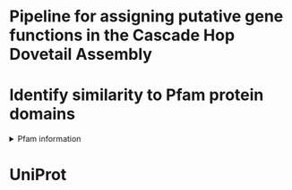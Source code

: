 # Pipeline for assigning putative gene functions in the Cascade Hop Dovetail Assembly 

# Identify similarity to Pfam protein domains
<details>
<summary>Pfam information</summary>
Pfam release 33.1 (accessed 08/25/2020)\n
HMMER 3.3\n
<code>hmmscan --cpu 64 --domtblout combinedHopCascadeDovetail.domtblout Pfam-A.hmm geneModels.pep.fasta > combinedHopCascadeDovetail.err</code>\n
</details>

# UniProt
